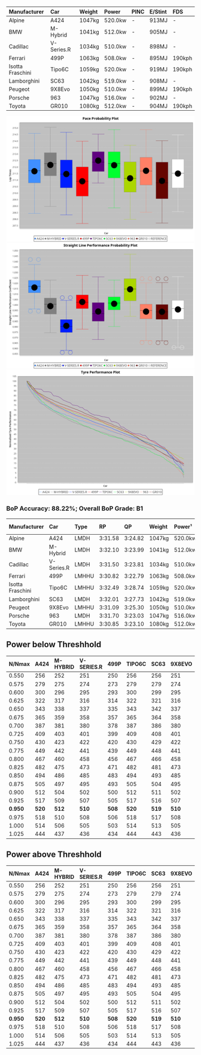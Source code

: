 | Manufacturer     | Car        | Weight | Power   | PINC    | E/Stint | FDS     |
|:-|:-|:-|:-|:-|:-|:-|
| Alpine           | A424       | 1047kg | 520.0kw |    -    | 913MJ   |    -    |
| BMW              | M-Hybrid   | 1041kg | 512.0kw |    -    | 905MJ   |    -    |
| Cadillac         | V-Series.R | 1034kg | 510.0kw |    -    | 898MJ   |    -    |
| Ferrari          | 499P       | 1063kg | 508.0kw |    -    | 895MJ   | 190kph  |
| Isotta Fraschini | Tipo6C     | 1059kg | 520.0kw |    -    | 919MJ   | 190kph  |
| Lamborghini      | SC63       | 1042kg | 519.0kw |    -    | 908MJ   |    -    |
| Peugeot          | 9X8Evo     | 1050kg | 510.0kw |    -    | 899MJ   | 190kph  |
| Porsche          | 963        | 1047kg | 516.0kw |    -    | 902MJ   |    -    |
| Toyota           | GR010      | 1080kg | 512.0kw |    -    | 904MJ   | 190kph  |

![PACECHART](./IMG/CUSTOM.png)
![STRAIGHTLINEPERFORMANCECHART](./IMG/CUSTOM_sp.png)
![TYREPERFORMANCECHART](./IMG/CUSTOM_tw.png)

### BoP Accuracy: 88.22%; Overall BoP Grade: B1
| Manufacturer     | Car        | Type  | RP      | QP      | Weight | Power¹  | Threshhold | PINC    | Power²   | E/Stint | AVG Vmax  | FDS     | RDLC | L/Stint | BOP-Grade | Model Accuracy | Model Points | Match%  | SimDiff |
|:-|:-|:-|:-|:-|:-|:-|:-|:-|:-|:-|:-|:-|:-|:-|:-|:-|:-|:-|:-|
| Alpine           | A424       | LMDH  | 3:31.58 | 3:24.82 | 1047kg | 520.0kw | 210.0kph   |    -    | 520.00kw |  913MJ  | 338.03kph |    -    | 1.00 | 12      | ~A1       | 100.00%        | 635          | 97.77%  | #       |
| BMW              | M-Hybrid   | LMDH  | 3:32.10 | 3:23.99 | 1041kg | 512.0kw | 210.0kph   |    -    | 512.00kw |  905MJ  | 334.56kph |    -    | 1.01 | 12      | ~A1       | 100.00%        | 1696         | 100.00% | #       |
| Cadillac         | V-Series.R | LMDH  | 3:31.50 | 3:23.81 | 1034kg | 510.0kw | 210.0kph   |    -    | 510.00kw |  898MJ  | 330.49kph |    -    | 1.03 | 12      | ~A1       | 88.64%         | 2076         | 100.00% | #       |
| Ferrari          | 499P       | LMHHU | 3:30.82 | 3:22.79 | 1063kg | 508.0kw | 210.0kph   |    -    | 508.00kw |  895MJ  | 333.23kph | 190kph  | 1.03 | 12      | -B1       | 91.94%         | 2476         | 87.48%  | #       |
| Isotta Fraschini | Tipo6C     | LMHHU | 3:32.49 | 3:28.74 | 1059kg | 520.0kw | 210.0kph   |    -    | 520.00kw |  919MJ  | 333.76kph | 190kph  | 1.04 | 12      | +Ω1       | 100.00%        | 66           | 35.83%  | #       |
| Lamborghini      | SC63       | LMDH  | 3:32.01 | 3:27.73 | 1042kg | 519.0kw | 210.0kph   |    -    | 519.00kw |  908MJ  | 335.77kph |    -    | 1.04 | 12      | ~A1       | 100.00%        | 504          | 100.00% | #       |
| Peugeot          | 9X8Evo     | LMHHU | 3:31.09 | 3:25.30 | 1050kg | 510.0kw | 210.0kph   |    -    | 510.00kw |  899MJ  | 336.41kph | 190kph  | 1.00 | 12      | -B2       | 100.00%        | 249          | 83.57%  | #       |
| Porsche          | 963        | LMDH  | 3:31.70 | 3:23.03 | 1047kg | 516.0kw | 210.0kph   |    -    | 516.00kw |  902MJ  | 333.42kph |    -    | 1.01 | 12      | ~A1       | 90.40%         | 5633         | 100.00% | #       |
| Toyota           | GR010      | LMHHU | 3:30.85 | 3:23.10 | 1080kg | 512.0kw | 210.0kph   |    -    | 512.00kw |  904MJ  | 331.00kph | 190kph  | 1.00 | 12      | -B1       | 90.11%         | 3235         | 89.37%  | #       |

## Power below Threshhold
| N/Nmax    | A424    | M-HYBRID | V-SERIES.R | 499P    | TIPO6C  | SC63    | 9X8EVO  | 963     | GR010   |
|:-|:-|:-|:-|:-|:-|:-|:-|:-|:-|
|  0.550    |  256    |  252     |  251       |  250    |  256    |  256    |  251    |  254    |  252    |
|  0.575    |  279    |  275     |  274       |  273    |  279    |  279    |  274    |  277    |  275    |
|  0.600    |  300    |  296     |  295       |  293    |  300    |  299    |  295    |  298    |  296    |
|  0.625    |  322    |  317     |  316       |  314    |  322    |  321    |  316    |  319    |  317    |
|  0.650    |  343    |  338     |  337       |  335    |  343    |  342    |  337    |  340    |  338    |
|  0.675    |  365    |  359     |  358       |  357    |  365    |  364    |  358    |  362    |  359    |
|  0.700    |  387    |  381     |  380       |  378    |  387    |  386    |  380    |  384    |  381    |
|  0.725    |  409    |  403     |  401       |  399    |  409    |  408    |  401    |  406    |  403    |
|  0.750    |  430    |  423     |  422       |  420    |  430    |  429    |  422    |  427    |  423    |
|  0.775    |  449    |  442     |  441       |  439    |  449    |  448    |  441    |  446    |  442    |
|  0.800    |  467    |  460     |  458       |  456    |  467    |  466    |  458    |  463    |  460    |
|  0.825    |  482    |  475     |  473       |  471    |  482    |  481    |  473    |  478    |  475    |
|  0.850    |  494    |  486     |  485       |  483    |  494    |  493    |  485    |  490    |  486    |
|  0.875    |  505    |  497     |  495       |  493    |  505    |  504    |  495    |  501    |  497    |
|  0.900    |  512    |  504     |  502       |  500    |  512    |  511    |  502    |  508    |  504    |
|  0.925    |  517    |  509     |  507       |  505    |  517    |  516    |  507    |  513    |  509    |
| **0.950** | **520** | **512**  | **510**    | **508** | **520** | **519** | **510** | **516** | **512** |
|  0.975    |  518    |  510     |  508       |  506    |  518    |  517    |  508    |  514    |  510    |
|  1.000    |  514    |  506     |  505       |  503    |  514    |  513    |  505    |  510    |  506    |
|  1.025    |  444    |  437     |  436       |  434    |  444    |  443    |  436    |  441    |  437    |

## Power above Threshhold
| N/Nmax    | A424    | M-HYBRID | V-SERIES.R | 499P    | TIPO6C  | SC63    | 9X8EVO  | 963     | GR010   |
|:-|:-|:-|:-|:-|:-|:-|:-|:-|:-|
|  0.550    |  256    |  252     |  251       |  250    |  256    |  256    |  251    |  254    |  252    |
|  0.575    |  279    |  275     |  274       |  273    |  279    |  279    |  274    |  277    |  275    |
|  0.600    |  300    |  296     |  295       |  293    |  300    |  299    |  295    |  298    |  296    |
|  0.625    |  322    |  317     |  316       |  314    |  322    |  321    |  316    |  319    |  317    |
|  0.650    |  343    |  338     |  337       |  335    |  343    |  342    |  337    |  340    |  338    |
|  0.675    |  365    |  359     |  358       |  357    |  365    |  364    |  358    |  362    |  359    |
|  0.700    |  387    |  381     |  380       |  378    |  387    |  386    |  380    |  384    |  381    |
|  0.725    |  409    |  403     |  401       |  399    |  409    |  408    |  401    |  406    |  403    |
|  0.750    |  430    |  423     |  422       |  420    |  430    |  429    |  422    |  427    |  423    |
|  0.775    |  449    |  442     |  441       |  439    |  449    |  448    |  441    |  446    |  442    |
|  0.800    |  467    |  460     |  458       |  456    |  467    |  466    |  458    |  463    |  460    |
|  0.825    |  482    |  475     |  473       |  471    |  482    |  481    |  473    |  478    |  475    |
|  0.850    |  494    |  486     |  485       |  483    |  494    |  493    |  485    |  490    |  486    |
|  0.875    |  505    |  497     |  495       |  493    |  505    |  504    |  495    |  501    |  497    |
|  0.900    |  512    |  504     |  502       |  500    |  512    |  511    |  502    |  508    |  504    |
|  0.925    |  517    |  509     |  507       |  505    |  517    |  516    |  507    |  513    |  509    |
| **0.950** | **520** | **512**  | **510**    | **508** | **520** | **519** | **510** | **516** | **512** |
|  0.975    |  518    |  510     |  508       |  506    |  518    |  517    |  508    |  514    |  510    |
|  1.000    |  514    |  506     |  505       |  503    |  514    |  513    |  505    |  510    |  506    |
|  1.025    |  444    |  437     |  436       |  434    |  444    |  443    |  436    |  441    |  437    |

